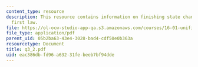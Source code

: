 ```yaml
---
content_type: resource
description: This resource contains information on finishing state changes, starting
  first law.
file: https://ol-ocw-studio-app-qa.s3.amazonaws.com/courses/16-01-unified-engineering-i-ii-iii-iv-fall-2005-spring-2006/eac386dbfd96a63231febeeb7bf94dde_q3_2.pdf
file_type: application/pdf
parent_uid: 05b2ba63-43e4-3028-bad4-cdf50e0b363a
resourcetype: Document
title: q3_2.pdf
uid: eac386db-fd96-a632-31fe-beeb7bf94dde
---
```

